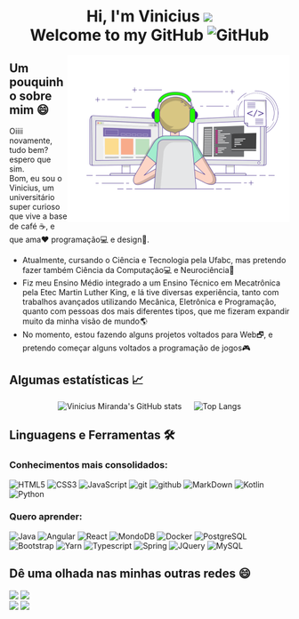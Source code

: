 <!--Sessão de Abertura-->
<h1 align="center">
  Hi, I'm Vinicius <img src="https://github.com/souvikguria98/souvikguria98/blob/master/Hi.gif" width="25"> <br> 
  Welcome to my GitHub <img align="top" width="40" height="40" src="https://image.flaticon.com/icons/png/512/25/25231.png" alt="GitHub">
</h1>
<img align="right" alt="GIF" src="https://raw.githubusercontent.com/devSouvik/devSouvik/master/gif3.gif" width="400"/>

<!--Sessão de Apresentação-->
<h2>Um pouquinho sobre mim 😄</h2>
<p>Oiiii novamente, tudo bem? espero que sim. <br> 
  Bom, eu sou o Vinicius, um universitário super curioso que vive a base de café &#9749;, e que ama❤️ programação💻 e design🎨.</p>
<ul>
    <li>Atualmente, cursando o Ciência e Tecnologia pela Ufabc, mas pretendo fazer também Ciência da Computação💻 e Neurociência🧠
    <li>Fiz meu Ensino Médio integrado a um Ensino Técnico em Mecatrônica pela Etec Martin Luther King, e lá tive diversas experiência, tanto com trabalhos avançados 
      utilizando Mecânica, Eletrônica e Programação, quanto com pessoas dos mais diferentes tipos, que me fizeram expandir muito da minha visão de mundo🌎
    <li>No momento, estou fazendo alguns projetos voltados para Web🗗, e pretendo começar alguns voltados a programação de jogos🎮
</ul>

<!--Estatísticas-->
<h2>Algumas estatísticas 📈</h2>
<p align="center" width="60%" vertical-align="top">  
   <img height="200" src="https://github-readme-stats.vercel.app/api?username=Viniciusmgm&amp;show_icons=true&amp;theme=radical&amp;title_color=8E2DE2&amp;text_color=fff&amp;icon_color=8E2DE2" alt="Vinicius Miranda&#39;s GitHub stats">
    &emsp;
   <img height="200" src="https://github-readme-stats.vercel.app/api/top-langs/?username=Viniciusmgm&amp;theme=radical&amp;title_color=8E2DE2&amp;text_color=fff" alt="Top Langs">
</p>

<!--Linguagens e Ferramentas-->
<h2>Linguagens e Ferramentas 🛠️</h2>
<h3>Conhecimentos mais consolidados:</h3>
<p align="left"> 
    <img src="https://img.shields.io/badge/html%205-grey?style=for-the-badge&amp;logo=html5&amp;logoColor=white&amp;labelColor=8E2DE2" alt="HTML5">
    <img src="https://img.shields.io/badge/css%203-grey?style=for-the-badge&amp;logo=css3&amp;logoColor=white&amp;labelColor=8E2DE2" alt="CSS3">
    <img src="https://img.shields.io/badge/-JavaScript-grey?style=for-the-badge&amp;logo=javascript&amp;logoColor=white&amp;labelColor=8E2DE2" alt="JavaScript">
    <img src="https://img.shields.io/badge/-git-grey?style=for-the-badge&amp;logo=git&amp;logoColor=white&amp;labelColor=8E2DE2" alt="git">
    <img src="https://img.shields.io/badge/-github-grey?style=for-the-badge&amp;logo=github&amp;logoColor=white&amp;labelColor=8E2DE2" alt="github">
    <img src="https://img.shields.io/badge/-Markdown-grey?style=for-the-badge&amp;logo=Markdown&amp;logoColor=white&amp;labelColor=8E2DE2" alt="MarkDown">
    <img src="https://img.shields.io/badge/-Kotlin-grey?style=for-the-badge&amp;logo=Kotlin&amp;logoColor=white&amp;labelColor=8E2DE2" alt="Kotlin">
    <img src="https://img.shields.io/badge/-python-grey?style=for-the-badge&amp;logo=python&amp;logoColor=white&amp;labelColor=8E2DE2" alt="Python">
</p>
<h3>Quero aprender:</h3>
<p>
    <img src="https://img.shields.io/badge/-Java-grey?style=for-the-badge&amp;logo=Java&amp;logoColor=white&amp;labelColor=8E2DE2" alt="Java">
    <img src="https://img.shields.io/badge/-angular-grey?style=for-the-badge&amp;logo=angular&amp;logoColor=white&amp;labelColor=8E2DE2" alt="Angular">
    <img src="https://img.shields.io/badge/-react-grey?style=for-the-badge&amp;logo=react&amp;logoColor=white&amp;labelColor=8E2DE2" alt="React">
    <img src="https://img.shields.io/badge/-mongodb-grey?style=for-the-badge&amp;logo=mongodb&amp;logoColor=white&amp;labelColor=8E2DE2" alt="MondoDB">
    <img src="https://img.shields.io/badge/-docker-grey?style=for-the-badge&amp;logo=docker&amp;logoColor=white&amp;labelColor=8E2DE2" alt="Docker">
    <img src="https://img.shields.io/badge/-Postgresql-grey?style=for-the-badge&amp;logo=postgresql&amp;logoColor=white&amp;labelColor=8E2DE2" alt="PostgreSQL">
    <img src="https://img.shields.io/badge/-bootstrap-grey?style=for-the-badge&amp;logo=bootstrap&amp;logoColor=white&amp;labelColor=8E2DE2" alt="Bootstrap">
    <img src="https://img.shields.io/badge/-yarn-grey?style=for-the-badge&amp;logo=yarn&amp;logoColor=white&amp;labelColor=8E2DE2" alt="Yarn">
    <img src="https://img.shields.io/badge/-typescript-grey?style=for-the-badge&amp;logo=typescript&amp;logoColor=white&amp;labelColor=8E2DE2" alt="Typescript">
    <img src="https://img.shields.io/badge/-spring-grey?style=for-the-badge&amp;logo=spring&amp;logoColor=white&amp;labelColor=8E2DE2" alt="Spring">
    <img src="https://img.shields.io/badge/-jquery-grey?style=for-the-badge&amp;logo=jquery&amp;logoColor=white&amp;labelColor=8E2DE2" alt="JQuery">
    <img src="https://img.shields.io/badge/-MySQL-grey?style=for-the-badge&amp;logo=mysql&amp;logoColor=white&amp;labelColor=8E2DE2" alt="MySQL">
</p>

<!--Formas de contato-->
<h2>Dê uma olhada nas minhas outras redes 😄</h2>
<p>
  <a target="_blank" height="25" width="200" href="https://www.instagram.com/vinimgm/"><img src="https://img.shields.io/badge/instagram%20@vinimgm-ff0a54?style=for-the-badge&logo=instagram&logoColor=white"/></a>
  <a target="_blank" height="25" width="200" href="https://www.facebook.com/vinicius.miranda.77964/"><img src="https://img.shields.io/badge/facebook%20@Vinicius_Miranda-007991?style=for-the-badge&logo=facebook&logoColor=white"/></a><br>
  <a target="_blank" height="25" width="200" href="mailto:vinicius.mirandagm@gmail.com"><img src="https://img.shields.io/badge/gmail%20@Vinicius_Miranda-DD0426?style=for-the-badge&logo=gmail&logoColor=white"/></a>
  <a target="_blank" height="25" width="200" href="https://www.linkedin.com/in/vinicius-miranda-326824211/"><img src="https://img.shields.io/badge/linkedin%20@Vinicius_Miranda-232ED1?style=for-the-badge&logo=linkedin&logoColor=white"/></a>
</p>


